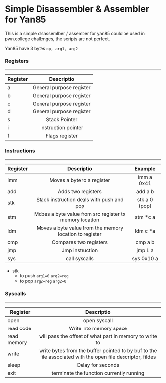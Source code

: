 # Simple Disassembler & Assembler for Yan85

This is a simple disassemlber / assember for yan85 could be used in pwn.college challenges, the scripts are not perfect.

Yan85 have 3 bytes `op, arg1, arg2`

### Registers
------

| Register        | Descriptio |
| ------------- |:-------------:|
| a | General purpose register |
| b | General purpose register      |
| c | General purpose register      |
| d | General purpose register      |
| s | Stack Pointer      |
| i | Instruction pointer      |
| f | Flags register      |


### Instructions
------

| Register        | Descriptio |  Example |
| ------------- |:-------------:|:-------------:|
| imm | Moves a byte to a register | imm a 0x41|
| add | Adds two registers      | add a b|
| stk | Stack instruction deals with push and pop      | stk a 0 (pop)|
| stm | Mobes a byte value from src register to memory location     | stm *c a|
| ldm | Moves a byte value from the memory location to register      | ldm c *a|
| cmp | Compares two registers      | cmp a b|
| jmp | Jmp instruction      | jmp L a|
| sys | call syscalls      | sys 0x10 a|

- stk
  - to push `arg1=0`      `arg2=reg`
  - to pop  `arg2=reg`    `arg2=0`


### Syscalls
------

| Register        | Descriptio |
| ------------- |:-------------:|
| open | open syscall |
| read code | Write into memory space      |
| read memory |   will pass the offset of what part in memory to write to    |
| write | write bytes from the buffer pointed to by buf to the file associated with the open file descriptor, fildes |
| sleep | Delay for seconds       |
| exit | terminate the function currently running      |

